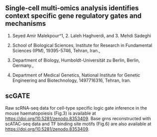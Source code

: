 ## Single-cell multi-omics analysis identifies context specific gene regulatory gates and mechanisms
1. Seyed Amir Malekpour^1, 2. Laleh Haghverdi, and 3. Mehdi Sadeghi
   
1. School of Biological Sciences, Institute for Research in Fundamental Sciences (IPM), 19395-5746, Tehran, Iran.,
2. Department of Biology, Humboldt-Universität zu Berlin, Berlin, Germany.,
3. Department of Medical Genetics, National Institute for Genetic Engineering and Biotechnology, 1497716316, Tehran, Iran.


## scGATE
Raw scRNA-seq data for cell-type specific logic gate inference in the mouse haematopoiesis (Fig.3) is available at https://doi.org/10.5281/zenodo.8353409.
Base grns reconstructed with scATAC-seq data and TF binding site motifs (Fig.6) are also available at https://doi.org/10.5281/zenodo.8353409.



